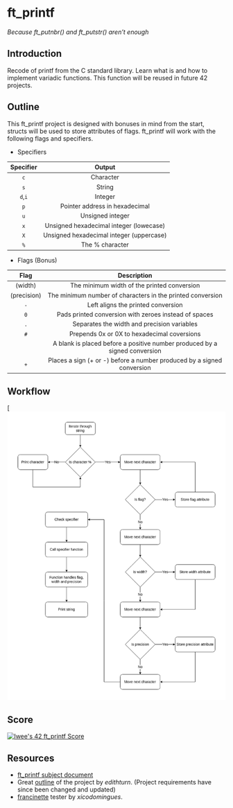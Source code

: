 # ft_printf
*Because ft_putnbr() and ft_putstr() aren’t enough*

## Introduction
Recode of printf from the C standard library. Learn what is and how to implement variadic functions. This function will be reused in future 42 projects.

## Outline
This ft_printf project is designed with bonuses in mind from the start, structs will be used to store attributes of flags. ft_printf will work with the following flags and specifiers.

* Specifiers

| Specifier | Output |
| :-------: | :---------: |
| ``c`` | Character |
| ``s`` | String |
| ``d``,``i`` | Integer |
| ``p`` | Pointer address in hexadecimal |
| ``u`` | Unsigned integer |
| ``x`` | Unsigned hexadecimal integer (lowecase) |
| ``X`` | Unsigned hexadecimal integer (uppercase) |
| ``%`` | The % character |

* Flags (Bonus)

| Flag | Description |
| :--: | :---------: |
| (width) | The minimum width of the printed conversion |
| (precision) | The minimum number of characters in the printed conversion |
| ``-`` | Left aligns the printed conversion |
| ``0`` | Pads printed conversion with zeroes instead of spaces |
| ``.`` | Separates the width and precision variables |
| ``#`` | Prepends 0x or 0X to hexadecimal coversions |
| `` `` | A blank is placed before a positive number produced by a signed conversion |
| ``+`` | Places a sign (+ or -) before a number produced by a signed conversion|

## Workflow
[![ft_printf workflow](https://github.com/fractalfeeling/uploads/blob/b8a0ae2dcb7dfbae58886c5fcea18d41767acaa2/images/ft_printf_workflow.png)

## Score
[![lwee's 42 ft_printf Score](https://badge42.vercel.app/api/v2/cl5pppwsq001109mdiigy33za/project/2565622)](https://github.com/JaeSeoKim/badge42)

## Resources
* [ft_printf subject document](https://github.com/fractalfeeling/uploads/blob/706153dcc01349465c865a07985236d4a7bbe354/docs/ft_printf.pdf)
* Great [outline](https://github.com/edithturn/42-silicon-valley-ft-printf) of the project by *edithturn*. (Project requirements have since been changed and updated)
* [francinette](https://github.com/xicodomingues/francinette) tester by *xicodomingues*.
